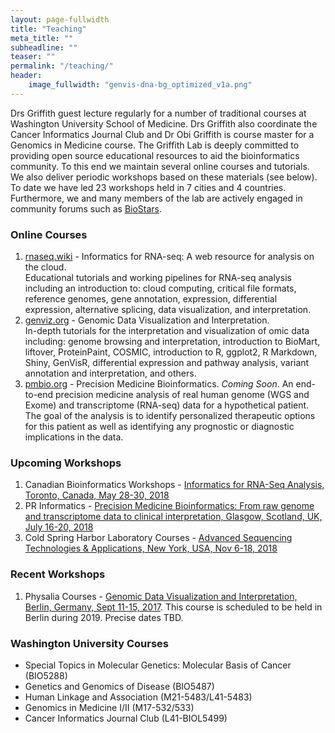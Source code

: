 ```yaml
---
layout: page-fullwidth
title: "Teaching"
meta_title: ""
subheadline: ""
teaser: ""
permalink: "/teaching/"
header:
    image_fullwidth: "genvis-dna-bg_optimized_v1a.png"
---
```


Drs Griffith guest lecture regularly for a number of traditional courses at Washington University School of Medicine. Drs Griffith also coordinate the Cancer Informatics Journal Club and Dr Obi Griffith is course master for a Genomics in Medicine course. The Griffith Lab is deeply committed to providing open source educational resources to aid the bioinformatics community. To this end we maintain several online courses and tutorials. We also deliver periodic workshops based on these materials (see below). To date we have led 23 workshops held in 7 cities and 4 countries. Furthermore, we and many members of the lab are actively engaged in community forums such as [BioStars](https://www.biostars.org/).

### Online Courses
1. [rnaseq.wiki](https://github.com/griffithlab/rnaseq_tutorial/wiki) - Informatics for RNA-seq: A web resource for analysis on the cloud.<br> Educational tutorials and working pipelines for RNA-seq analysis including an introduction to: cloud computing, critical file formats, reference genomes, gene annotation, expression, differential expression, alternative splicing, data visualization, and interpretation.
2. [genviz.org](http://genviz.org/) - Genomic Data Visualization and Interpretation.<br> In-depth tutorials for the interpretation and visualization of omic data including: genome browsing and interpretation, introduction to BioMart, liftover, ProteinPaint, COSMIC, introduction to R, ggplot2, R Markdown, Shiny, GenVisR, differential expression and pathway analysis, variant annotation and interpretation, and others.
3. [pmbio.org](https://www.prinformatics.com/course/precision-medicine-bioinformatics-from-raw-genome-and-transcriptome-data-to-clinical-interpretation-pmbi01/) - Precision Medicine Bioinformatics. <i>Coming Soon</i>. An end-to-end precision medicine analysis of real human genome (WGS and Exome) and transcriptome (RNA-seq) data for a hypothetical patient. The goal of the analysis is to identify personalized therapeutic options for this patient as well as identifying any prognostic or diagnostic implications in the data. 

### Upcoming Workshops
1. Canadian Bioinformatics Workshops - [Informatics for RNA-Seq Analysis, Toronto, Canada, May 28-30, 2018](https://bioinformatics.ca/workshops/workshop-application-form/#/)
2. PR Informatics - [Precision Medicine Bioinformatics: From raw genome and transcriptome data to clinical interpretation, Glasgow, Scotland, UK, July 16-20, 2018](https://www.prinformatics.com/course/precision-medicine-bioinformatics-from-raw-genome-and-transcriptome-data-to-clinical-interpretation-pmbi01/)
3. Cold Spring Harbor Laboratory Courses - [Advanced Sequencing Technologies & Applications, New York, USA, Nov 6-18, 2018](http://meetings.cshl.edu/courses.aspx?course=C-SEQTEC&year=18)

### Recent Workshops
1. Physalia Courses - [Genomic Data Visualization and Interpretation, Berlin, Germany, Sept 11-15, 2017](https://www.physalia-courses.org/courses-workshops/course14/). This course is scheduled to be held in Berlin during 2019. Precise dates TBD.

### Washington University Courses
<ul> 
  <li>Special Topics in Molecular Genetics: Molecular Basis of Cancer (BIO5288)</li>
  <li>Genetics and Genomics of Disease (BIO5487)</li>
  <li>Human Linkage and Association (M21-5483/L41-5483)</li>
  <li>Genomics in Medicine I/II (M17-532/533)</li>
  <li>Cancer Informatics Journal Club (L41-BIOL5499)</li> 
</ul>


